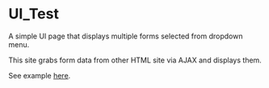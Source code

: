 # UI_Test
A simple UI page that displays multiple forms selected from dropdown menu.

This site grabs form data from other HTML site via AJAX and displays them.

See example <a href="http://abri-sports.com/william/UI-Test/" target="_blank">here</a>.
